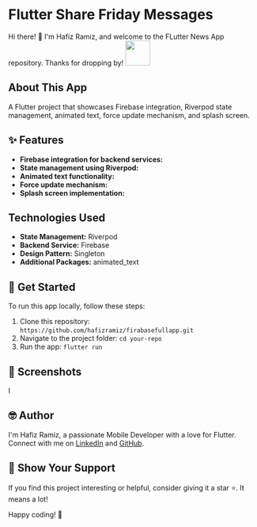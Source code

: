 # Flutter Share Friday Messages

Hi there! 👋 I'm Hafiz Ramiz, and welcome to the FLutter News App repository. Thanks for dropping by! <img src="https://user-images.githubusercontent.com/102408138/181803992-c16d979a-e758-425b-8561-45bdf4fd04ec.gif" width="50" height="50" />

## About This App

A Flutter project that showcases Firebase integration, Riverpod state management, animated text, force update mechanism, and splash screen.

## ✨ Features

- **Firebase integration for backend services:**
- **State management using Riverpod:**
- **Animated text functionality:**
- **Force update mechanism:**
- **Splash screen implementation:**

## Technologies Used

- **State Management:** Riverpod
- **Backend Service:** Firebase
- **Design Pattern:** Singleton
- **Additional Packages:**  animated_text



## 🚀 Get Started

To run this app locally, follow these steps:

1. Clone this repository: `https://github.com/hafizramiz/firabasefullapp.git`
2. Navigate to the project folder: `cd your-repo`
3. Run the app: `flutter run`

## 📸 Screenshots

I
## 🤓 Author

I'm Hafiz Ramiz, a passionate Mobile Developer with a love for Flutter. Connect with me on [LinkedIn](your-linkedin-profile) and [GitHub](https://github.com/your-username).

## 🌟 Show Your Support

If you find this project interesting or helpful, consider giving it a star ⭐️. It means a lot!

Happy coding! 🚀
